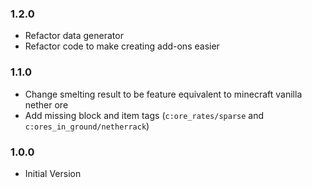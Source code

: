 ### 1.2.0

- Refactor data generator
- Refactor code to make creating add-ons easier

### 1.1.0

- Change smelting result to be feature equivalent to minecraft vanilla nether ore
- Add missing block and item tags (`c:ore_rates/sparse` and `c:ores_in_ground/netherrack`)

### 1.0.0

- Initial Version
